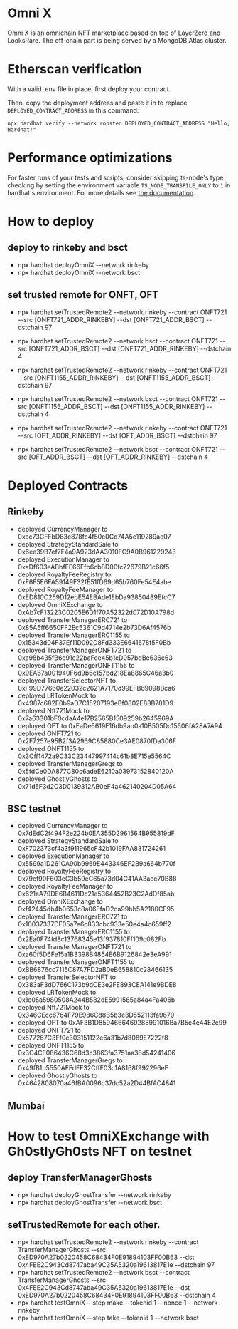 # Omni X

Omni X is an omnichain NFT marketplace based on top of LayerZero and LooksRare. The off-chain part is being served by a MongoDB Atlas cluster.

# Etherscan verification

With a valid .env file in place, first deploy your contract.

Then, copy the deployment address and paste it in to replace `DEPLOYED_CONTRACT_ADDRESS` in this command:

```shell
npx hardhat verify --network ropsten DEPLOYED_CONTRACT_ADDRESS "Hello, Hardhat!"
```

# Performance optimizations

For faster runs of your tests and scripts, consider skipping ts-node's type checking by setting the environment variable `TS_NODE_TRANSPILE_ONLY` to `1` in hardhat's environment. For more details see [the documentation](https://hardhat.org/guides/typescript.html#performance-optimizations).

# How to deploy

## deploy to rinkeby and bsct
- npx hardhat deployOmniX --network rinkeby
- npx hardhat deployOmniX --network bsct
## set trusted remote for ONFT, OFT
- npx hardhat setTrustedRemote2 --network rinkeby --contract ONFT721 --src [ONFT721_ADDR_RINKEBY] --dst [ONFT721_ADDR_BSCT] --dstchain 97
- npx hardhat setTrustedRemote2 --network bsct --contract ONFT721 --src [ONFT721_ADDR_BSCT] --dst [ONFT721_ADDR_RINKEBY] --dstchain 4

- npx hardhat setTrustedRemote2 --network rinkeby --contract ONFT721 --src [ONFT1155_ADDR_RINKEBY] --dst [ONFT1155_ADDR_BSCT] --dstchain 97
- npx hardhat setTrustedRemote2 --network bsct --contract ONFT721 --src [ONFT1155_ADDR_BSCT] --dst [ONFT1155_ADDR_RINKEBY] --dstchain 4

- npx hardhat setTrustedRemote2 --network rinkeby --contract ONFT721 --src [OFT_ADDR_RINKEBY] --dst [OFT_ADDR_BSCT] --dstchain 97
- npx hardhat setTrustedRemote2 --network bsct --contract ONFT721 --src [OFT_ADDR_BSCT] --dst [OFT_ADDR_RINKEBY] --dstchain 4

# Deployed Contracts
## Rinkeby
- deployed CurrencyManager to  0xec73CFFbD83c878fc4f50c0Cd74A5c119289ae07
- deployed StrategyStandardSale to  0x6ee39B7ef7F4a9A923dAA3010FC9A0B961229243
- deployed ExecutionManager to  0xaDf603eABbfEF66Efb6cb8D00fc72679B21c66f5
- deployed RoyaltyFeeRegistry to  0xF6F5E6FA59149F32fE51fD69d65b760Fe54E4abe
- deployed RoyaltyFeeManager to  0xED810C259D12ebE54EBAde1EbDa93850489EfcC7
- deployed OmniXExchange to  0xAb7cF13223C0205E6D1f70A52322d072D10A798d
- deployed TransferManagerERC721 to  0x85A5ff6650FF2Ec5361C9d4714e2b73D6Af4576b
- deployed TransferManagerERC1155 to  0x15343d04F37Ef11D092D8Fd333E6641678f5F0Bb
- deployed TransferManagerONFT721 to  0xa98b435fB6e91e22baFee45b1cD057bdBe636c63
- deployed TransferManagerONFT1155 to  0x9EA67a001940F6d9b6c157bd218Ea8865C46a3b0
- deployed TransferSelectorNFT to  0xF99D77660e22032c2621A7170d99EFB69098Bca6
- deployed LRTokenMock to  0x4987c682F0b9aD7C15207193eBf0802E88B781D9
- deployed Nft721Mock to  0x7a63301bF0cdaA4e17B2565B1509259b2645969A
- deployed OFT to  0xEaDe6619E16db9ab0a10B505Dc15606fA28A7A94
- deployed ONFT721 to  0x2F7257e95B2f3A2969C85880Ce3AE0870fDa306F
- deployed ONFT1155 to  0x3Cff1472a9C33C23447997414c61b8E715e5564C
- deployed TransferManagerGregs to  0x5fdCe0DA877C80c6adeE6210a03973152840120A
- deployed GhostlyGhosts to 0x71d5F3d2C3D0139312AB0eF4a462140204D05A64

## BSC testnet
- deployed CurrencyManager to  0x7dEdC2f494F2e224b0EA355D2961564B955819dF
- deployed StrategyStandardSale to  0xF702373cf4a3f911965cF42b1019FAA831724261
- deployed ExecutionManager to  0x5599a1D261CA90b9969E443346EF2B9a664b770f
- deployed RoyaltyFeeRegistry to  0x79ef90F603eC3b59eC65a73d04C41AA3aec70B88
- deployed RoyaltyFeeManager to  0x621aA79DE6B4611Dc21e5364452B23C2AdDf85ab
- deployed OmniXExchange to  0xf42445db4b0653c8a06EfaD2ca99bb5A2180CF95
- deployed TransferManagerERC721 to  0x10037337DF05a7e6c833cbc933e50e4a4c659ff2
- deployed TransferManagerERC1155 to  0x2Ea0F74fd8c13768345e13f937810Ff109c082Fb
- deployed TransferManagerONFT721 to  0xa60f5D6Fe15a1B3398B4854E6B9126842e3eA991
- deployed TransferManagerONFT1155 to  0xBB6876cc7115C87A7FD2aB0eB658810c28466135
- deployed TransferSelectorNFT to  0x383aF3dD766C173b9dCE3e2FE893CEA141e9BDE8
- deployed LRTokenMock to  0x1e05a5980508A244B582dE5991565a84a4Fa406b
- deployed Nft721Mock to  0x346CEcc6764F79E986Cd8B5b3e3D552113fa9670
- deployed OFT to  0xAF3B1D8594666469288991016Ba7B5c4e44E2e99
- deployed ONFT721 to  0x577267C3Ff0c303151122e6a31b7d8089E7222f8
- deployed ONFT1155 to  0x3C4CF086436C68d3c3863fa3751aa38d54241406
- deployed TransferManagerGregs to  0x49fB1b5550AFFdFF32CffF03c1A8168f992296eF
- deployed GhostlyGhosts to 0x4642808070a46fBA0096c37dc52a2D44BfAC4841
## Mumbai

# How to test OmniXExchange with Gh0stlyGh0sts NFT on testnet

## deploy TransferManagerGhosts
- npx hardhat deployGhostTransfer --network rinkeby
- npx hardhat deployGhostTransfer --network bsct

## setTrustedRemote for each other.
- npx hardhat setTrustedRemote2 --network rinkeby --contract TransferManagerGhosts --src 0xED970A27b0220458C68434F0E91894103FF00B63 --dst 0x4FEE2C943Cd8747aba49C35A5320a19613817E1e --dstchain 97
- npx hardhat setTrustedRemote2 --network bsct --contract TransferManagerGhosts --src 0x4FEE2C943Cd8747aba49C35A5320a19613817E1e --dst 0xED970A27b0220458C68434F0E91894103FF00B63 --dstchain 4
- npx hardhat testOmniX --step make --tokenid 1 --nonce 1 --network rinkeby
- npx hardhat testOmniX --step take --tokenid 1 --network bsct
